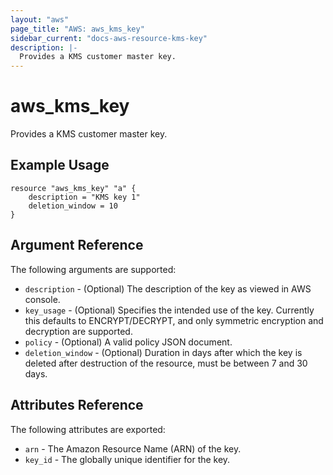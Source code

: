 ```yaml
---
layout: "aws"
page_title: "AWS: aws_kms_key"
sidebar_current: "docs-aws-resource-kms-key"
description: |-
  Provides a KMS customer master key.
---
```


# aws\_kms\_key

Provides a KMS customer master key.

## Example Usage

```
resource "aws_kms_key" "a" {
    description = "KMS key 1"
	deletion_window = 10
}
```

## Argument Reference

The following arguments are supported:

* `description` - (Optional) The description of the key as viewed in AWS console.
* `key_usage` - (Optional) Specifies the intended use of the key. Currently this defaults to ENCRYPT/DECRYPT, and only symmetric encryption and decryption are supported.
* `policy` - (Optional) A valid policy JSON document.
* `deletion_window` - (Optional) Duration in days after which the key is deleted after destruction of the resource, must be between 7 and 30 days.

## Attributes Reference

The following attributes are exported:

* `arn` - The Amazon Resource Name (ARN) of the key.
* `key_id` - The globally unique identifier for the key.

